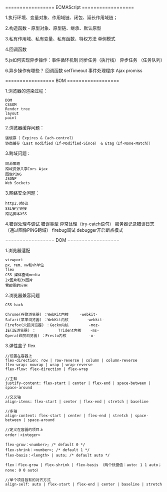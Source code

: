 
=================  ECMAScript ==================

1.执行环境、变量对象、作用域链、闭包、延长作用域链；

2.构造函数 - 原型对象、原型链、继承、默认原型

3.私有作用域、私有变量、私有函数、特权方法 单例模式

4.回调函数

5.js如何实现异步操作：事件循环机制
    同步任务（执行栈）
    异步任务 （任务队列）

6.异步操作有哪些？
    回调函数
    setTimeout
    事件处理程序
    Ajax
    promiss

=================  BOM ==================

1.浏览器的渲染过程：

    DOM
    CSSOM
    Render tree
    layout
    paint

2.浏览器缓存问题：

    强缓存（ Expires & Cach-control）
    协商缓存（Last modified（If-Modified-Since） & Etag（If-None-Match））

3.跨域问题：

    同源策略
    跨域资源共享Cors Ajax
    图像PING
    JSONP
    Web Sockets

3.网络安全问题：

    http2.0协议
    SSL安全链接
    跨站脚本XSS

4.错误处理与调试
    错误类型
    异常处理（try-catch语句）
    服务器记录错误日志（通过图像PING跨域）
    firebug调试
    debugger开启断点模式

=================  DOM ==================

1.浏览器适配

    viewport
    px、rem、vw和vh单位
    flex
    CSS 媒体查询media
    2x图片和3x图片
    雪碧图的应用

2.浏览器兼容问题

    CSS-hack

    Chrome(谷歌浏览器) ：WebKit内核     -webkit-
    Safari(苹果浏览器) ：WebKit内核        -webkit-
    Firefox(火狐浏览器) ：Gecko内核         -moz-
    IE(IE浏览器) ：          Trident内核    -ms-
    Opera(欧朋浏览器) ：Presto内核          -o-

3.弹性盒子 flex

    //设置在容器上
    flex-direction: row | row-reverse | column | column-reverse
    flex-wrap: nowrap | wrap | wrap-reverse
    flex-flow: flex-direction | flex-wrap

    //主轴
    justify-content: flex-start | center | flex-end | space-between | space-around
    
    //交叉轴
    align-items: flex-start | center | flex-end | stretch | baseline

    //多轴
    align-content: flex-start | center | flex-end | stretch | space-between | space-around

    //定义在容器的项目上
    order：<integer>

    flex-grow：<number>; /* default 0 */
    flex-shrink：<number>; /* default 1 */
    flex-basis：<length> | auto; /* default auto */

    flex：flex-grow | flex-shrink | flex-basis （两个快捷值：auto: 1 1 auto；none: 0 0 auto）

    //单个项目独有的对齐方式
    align-self: auto | flex-start | flex-end | center | baseline | stretch